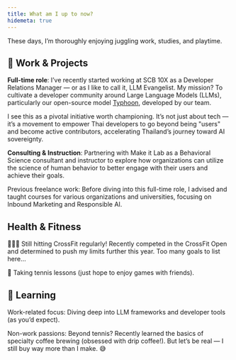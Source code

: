 ```yaml
---
title: What am I up to now?
hidemeta: true
---
```


These days, I’m thoroughly enjoying juggling work, studies, and playtime.

## 💼 Work & Projects
**Full-time role**: I’ve recently started working at SCB 10X as a Developer Relations Manager — or as I like to call it, LLM Evangelist. My mission? To cultivate a developer community around Large Language Models (LLMs), particularly our open-source model [Typhoon](https://opentyphoon.ai), developed by our team.

I see this as a pivotal initiative worth championing. It’s not just about tech — it’s a movement to empower Thai developers to go beyond being "users" and become active contributors, accelerating Thailand’s journey toward AI sovereignty.

**Consulting & Instruction**: Partnering with Make it Lab as a Behavioral Science consultant and instructor to explore how organizations can utilize the science of human behavior to better engage with their users and achieve their goals.

Previous freelance work: Before diving into this full-time role, I advised and taught courses for various organizations and universities, focusing on Inbound Marketing and Responsible AI.

## Health & Fitness
🏋🏻‍♀️ Still hitting CrossFit regularly! Recently competed in the CrossFit Open and determined to push my limits further this year. Too many goals to list here…

🎾 Taking tennis lessons (just hope to enjoy games with friends).

## 🧠 Learning
Work-related focus: Diving deep into LLM frameworks and developer tools (as you’d expect).

Non-work passions: Beyond tennis? Recently learned the basics of specialty coffee brewing (obsessed with drip coffee!). But let’s be real — I still buy way more than I make. 😅